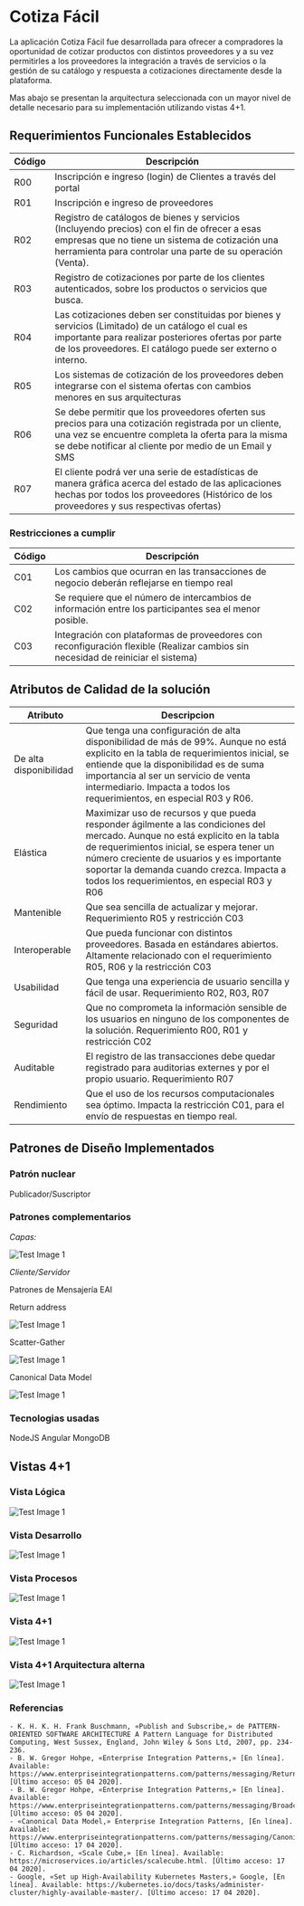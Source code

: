 # Cotiza Fácil

La aplicación Cotiza Fácil fue desarrollada para ofrecer a compradores la oportunidad de cotizar productos con distintos proveedores y a su vez permitirles a los proveedores la integración a través de servicios o la gestión de su catálogo y respuesta a cotizaciones directamente desde la plataforma.

 Mas abajo se presentan la arquitectura seleccionada con un mayor nivel de detalle necesario para su implementación utilizando vistas 4+1.


## Requerimientos Funcionales Establecidos
|Código | Descripción |
| --- | --- |
|R00 |Inscripción e ingreso (login) de Clientes a través del portal |
|R01 |Inscripción e ingreso de proveedores |
|R02 | Registro de catálogos de bienes y servicios (Incluyendo precios) con el fin de ofrecer a esas empresas que no tiene un sistema de cotización una herramienta para controlar una parte de su operación (Venta).|
|R03 |Registro de cotizaciones por parte de los clientes autenticados, sobre los productos o servicios que busca.|
|R04 |Las cotizaciones deben ser constituidas por bienes y servicios (Limitado) de un catálogo el cual es importante para realizar posteriores ofertas por parte de los proveedores. El catálogo puede ser externo o interno.|
|R05 |Los sistemas de cotización de los proveedores deben integrarse con el sistema ofertas con cambios menores en sus arquitecturas |
|R06 | Se debe permitir que los proveedores oferten sus precios para una cotización registrada por un cliente, una vez se encuentre completa la oferta para la misma se debe notificar al cliente por medio de un Email y SMS |
|R07 |El cliente podrá ver una serie de estadísticas de manera gráfica acerca del estado de las aplicaciones hechas por todos los proveedores (Histórico de los proveedores y sus respectivas ofertas) |

### Restricciones a cumplir

|Código |Descripción |
| --- | --- |
|C01 | Los cambios que ocurran en las transacciones de negocio deberán reflejarse en tiempo real |
|C02 | Se requiere que el número de intercambios de información entre los participantes sea el menor posible. |
|C03 | Integración con plataformas de proveedores con reconfiguración flexible (Realizar cambios sin necesidad de reiniciar el sistema) |


## Atributos de Calidad de la solución
| Atributo | Descripcion |
| --- | --- |
|De alta disponibilidad |Que tenga una configuración de alta disponibilidad de más de 99%. Aunque no está explicito en la tabla de requerimientos inicial, se entiende que la disponibilidad es de suma importancia al ser un servicio de venta intermediario. Impacta a todos los requerimientos, en especial R03 y R06.| 
|Elástica|Maximizar uso de recursos y que pueda responder ágilmente a las condiciones del mercado. Aunque no está explicito en la tabla de requerimientos inicial, se espera tener un número creciente de usuarios y es importante soportar la demanda cuando crezca. Impacta a todos los requerimientos, en especial R03 y R06 |
|Mantenible|Que sea sencilla de actualizar y mejorar. Requerimiento R05 y restricción C03 |
|Interoperable|Que pueda funcionar con distintos proveedores. Basada en estándares abiertos. Altamente relacionado con el requerimiento R05, R06 y la restricción C03 |
|Usabilidad |Que tenga una experiencia de usuario sencilla y fácil de usar. Requerimiento R02, R03, R07 |
|Seguridad | Que no comprometa la información sensible de los usuarios en ninguno de los componentes de la solución. Requerimiento R00, R01 y restricción C02 |
|Auditable | El registro de las transacciones debe quedar registrado para auditorias externes y por el propio usuario. Requerimiento R07 |
|Rendimiento  | Que el uso de los recursos computacionales sea óptimo. Impacta la restricción C01, para el envío de respuestas en tiempo real. |



## Patrones de Diseño Implementados

### Patrón nuclear
  Publicador/Suscriptor
  
### Patrones complementarios
  *Capas:*
  
  ![Test Image 1](diagramas/Patron-Capas.png)
  
  
  *Cliente/Servidor*
  
  Patrones de Mensajería EAI 
  
   Return address 
   
   ![Test Image 1](diagramas/ReturnAddress.png)
    
   Scatter-Gather 
    
   ![Test Image 1](diagramas/Scatter-Gather.png)
     	
   Canonical Data Model
    
   ![Test Image 1](diagramas/Modelo-canonico-mensajes.png)
    


### Tecnologias usadas
NodeJS
Angular
MongoDB


## Vistas 4+1
### Vista Lógica

  ![Test Image 1](diagramas/Cotizador-Vista-logica.png)

### Vista Desarrollo


  ![Test Image 1](diagramas/Cotizador-Vista-Desarrollo.png)
 	
### Vista Procesos

  ![Test Image 1](diagramas/Cotizador-Vista-Procesos.png)


### Vista 4+1

  ![Test Image 1](diagramas/Cotizador-Arquitectura-General.png)
    
### Vista 4+1 Arquitectura alterna    

  ![Test Image 1](diagramas/Cotizador-Arquitectura-Alterna.png)


### Referencias

    - K. H. K. H. Frank Buschmann, «Publish and Subscribe,» de PATTERN-ORIENTED SOFTWARE ARCHITECTURE A Pattern Language for Distributed Computing, West Sussex, England, John Wiley & Sons Ltd, 2007, pp. 234-236.​
    - B. W. Gregor Hohpe, «Enterprise Integration Patterns,» [En línea]. Available: https://www.enterpriseintegrationpatterns.com/patterns/messaging/ReturnAddress.html. [Último acceso: 05 04 2020].​
    - B. W. Gregor Hohpe, «Enterprise Integration Patterns,» [En línea]. Available: https://www.enterpriseintegrationpatterns.com/patterns/messaging/BroadcastAggregate.html. [Último acceso: 05 04 2020].​
    - «Canonical Data Model,» Enterprise Integration Patterns, [En línea]. Available: https://www.enterpriseintegrationpatterns.com/patterns/messaging/CanonicalDataModel.html. [Último acceso: 17 04 2020].​
    - C. Richardson, «Scale Cube,» [En línea]. Available: https://microservices.io/articles/scalecube.html. [Último acceso: 17 04 2020].​
    - Google, «Set up High-Availability Kubernetes Masters,» Google, [En línea]. Available: https://kubernetes.io/docs/tasks/administer-cluster/highly-available-master/. [Último acceso: 17 04 2020].


